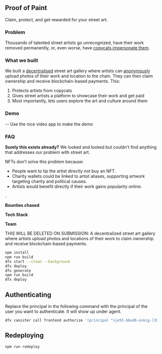 ## Proof of Paint
Claim, protect, and get rewarded for your street art.

### Problem

Thousands of talented street artists go unrecognized, have their work removed permanently, or, even worse, have [copycats impersonate them](https://artlyst.com/news/copycat-banksy-graffiti-flood-uk-mainland/).

### What we built

We built a <u>decentralised</u> street art gallery where artists can <u>anonymously</u> upload photos of their work and location to the chain. They can then claim ownership and receive blockchain-based payments. This:

1. Protects artists from copycats
2. Gives street artists a platform to showcase their work and get paid
3. Most importantly, lets users explore the art and culture around them

### Demo 

-- Use the nice video app to make the demo

### FAQ

**Surely this exists already?**
We looked and looked but couldn't find anything that addresses our problem with street art.

NFTs don’t solve this problem because:

- People want to tip the artist directly not buy an NFT.
- Charity wallets could be linked to artist aliases, supporting artwork targeting charity and political causes.
- Artists would benefit directly if their work gains popularity online.




.

**Bounties chased**


**Tech Stack**


**Team**




THIS WILL BE DELETED ON SUBMISSION:
A decentralized street art gallery where artists upload photos and locations of their work to claim ownership and receive blockchain-based payments.



```bash
npm install
npm run build
dfx start --clean --background
dfx deploy
dfx generate
npm run build
dfx deploy
```

## Authenticating
Replace the principal in the following command with the principal of the user you want to authenticate. It will show up under agent.
```bash
dfx canister call frontend authorize '(principal "sje55-bbod6-oskig-l3htk-biti5-arb2k-i2bvd-mpbhd-kcxo6-f4xpw-eae")'
```

## Redeploying
```bash
npm run redeploy
```
